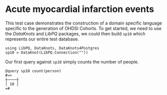 # Acute myocardial infarction events

This test case demonstrates the construction of a domain specific
language specific to the generation of OHDSI Cohorts. To get started,
we need to use the *DataKnots* and *LibPQ* packages, we could then
build `sp10` which represents our entire test database.

    using LibPQ, DataKnots, DataKnots4Postgres
    sp10 = DataKnot(LibPQ.Connection(""))

Our first query against `sp10` simply counts the number of people.

    @query sp10 count(person)
    #=>
    ┼────┼
    │ 10 │
    =#
